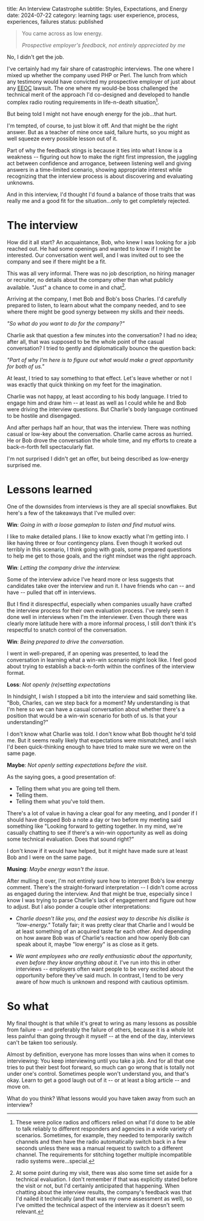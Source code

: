 title: An Interview Catastrophe
subtitle: Styles, Expectations, and Energy
date: 2024-07-22
category: learning
tags: user experience, process, experiences, failures
status: published

> You came across as low energy.
>
> _Prospective employer's feedback, not entirely appreciated by me_

No, I didn't get the job.

I've certainly had my fair share of catastrophic interviews. The one where I mixed up whether the company used PHP or Perl. The lunch from which any testimony would have convicted my prospective employer of just about any [EEOC](https://www.eeoc.gov/) lawsuit. The one where my would-be boss challenged the technical merit of the approach I'd co-designed and developed to handle complex radio routing requirements in life-n-death situation[^police].

[^police]: These were police radios and officers relied on what I'd done to be able to talk reliably to different responders and agencies in a wide variety of scenarios. Sometimes, for example, they needed to temporarily switch channels and then have the radio automatically switch back in a few seconds unless there was a manual request to switch to a different channel. The requirements for stitching together multiple incompatible radio systems were...special.

But being told I might not have enough energy for the job...that hurt.

I'm tempted, of course, to just blow it off. And that might be the right answer. But as a teacher of mine once said, failure hurts, so you might as well squeeze every possible lesson out of it.

Part of why the feedback stings is because it ties into what I know is a weakness -- figuring out how to make the right first impression, the juggling act between confidence and arrogance, between listening well and giving answers in a time-limited scenario, showing appropriate interest while recognizing that the interview process is about discovering and evaluating unknowns.

And in this interview, I'd thought I'd found a balance of those traits that was really me and a good fit for the situation...only to get completely rejected.

# The interview

How did it all start? An acquaintance, Bob, who knew I was looking for a job reached out. He had some openings and wanted to know if I might be interested. Our conversation went well, and I was invited out to see the company and see if there might be a fit.

This was all very informal. There was no job description, no hiring manager or recruiter, no details about the company other than what publicly available. "Just" a chance to come in and chat[^technical].

[^technical]: At some point during my visit, there was also some time set aside for a technical evaluation. I don't remember if that was explicitly stated before the visit or not, but I'd certainly anticipated that happening. When chatting about the interview results, the company's feedback was that I'd nailed it technically (and that was my owne assessment as well), so I've omitted the technical aspect of the interview as it doesn't seem relevant.

Arriving at the company, I met Bob and Bob's boss Charles. I'd carefully prepared to listen, to learn about what the company needed, and to see where there might be good synergy between my skills and their needs.

_"So what do you want to do for the company?"_

Charlie ask that question a few minutes into the conversation? I had no idea; after all, that was supposed to be the whole point of the casual conversation? I tried to gently and diplomatically bounce the question back:

_"Part of why I'm here is to figure out what would make a great opportunity for both of us."_

At least, I tried to say something to that effect. Let's leave whether or not I was exactly that quick thinking on my feet for the imagination.

Charlie was not happy, at least according to his body language. I tried to engage him and draw him -- at least as well as I could while he and Bob were driving the interview questions. But Charlie's body language continued to be hostile and disengaged.

And after perhaps half an hour, that was the interview. There was nothing casual or low-key about the conversation. Charlie came across as hurried. He or Bob drove the conversation the whole time, and my efforts to create a back-n-forth fell spectacularly flat.

 I'm not surprised I didn't get an offer, but being described as low-energy surprised me.

# Lessons learned

One of the downsides from interviews is they are all special snowflakes. But here's a few of the takeaways that I've mulled over:

__Win__: _Going in with a loose gameplan to listen and find mutual wins._

I like to make detailed plans. I like to know exactly what I'm getting into. I like having three or four contingency plans. Even though it worked out terribly in this scenario, I think going with goals, some prepared questions to help me get to those goals, and the right mindset was the right approach.

__Win__: _Letting the company drive the interview._

Some of the interview advice I've heard more or less suggests that candidates take over the interview and run it. I have friends who can -- and have -- pulled that off in interviews.

But I find it disrespectful, especially when companies usually have crafted the interview process for their own evaluation process. I've rarely seen it done well in interviews when I'm the interviewer. Even though there was clearly more latitude here with a more informal process, I still don't think it's respectful to snatch control of the conversation.

__Win__: _Being prepared to drive the conversation._

I went in well-prepared, if an opening was presented, to lead the conversation in learning what a win-win scenario might look like. I feel good about trying to establish a back-n-forth within the confines of the interview format.

__Loss__: _Not openly (re)setting expectations_

In hindsight, I wish I stopped a bit into the interview and said something like. "Bob, Charles, can we step back for a moment? My understanding is that I'm here so we can have a casual conversation about whether there's a position that would be a win-win scenario for both of us. Is that your understanding?"

I don't know what Charlie was told. I don't know what Bob thought he'd told me. But it seems really likely that expectations were mismatched, and I wish I'd been quick-thinking enough to have tried to make sure we were on the same page.

__Maybe__: _Not openly setting expectations before the visit_.

As the saying goes, a good presentation of:
* Telling them what you are going tell them.
* Telling them.
* Telling them what you've told them.

There's a lot of value in having a clear goal for any meeting, and I ponder if I should have dropped Bob a note a day or two before my meeting said something like "Looking forward to getting together. In my mind, we're casually chatting to see if there's a win-win opportunity as well as doing some technical evaluation. Does that sound right?"

I don't know if it would have helped, but it might have made sure at least Bob and I were on the same page.

__Musing__: _Maybe energy wasn't the issue._

After mulling it over, I'm not entirely sure how to interpret Bob's low energy comment. There's the straight-forward interpretation -- I didn't come across as engaged during the interview. And that might be true, especially since I know I was trying to parse Charlie's lack of engagement and figure out how to adjust. But I also ponder a couple other interpretations:

- _Charlie doesn't like you, and the easiest way to describe his dislike is "low-energy."_ Totally fair; it was pretty clear that Charlie and I would be at least something of an acquired taste far each other. And depending on how aware Bob was of Charlie's reaction and how openly Bob can speak about it, maybe "low energy" is as close as it gets.

- _We want employees who are really enthusiastic about the opportunity, even before they know anything about it._ I've run into this in other interviews -- employers often want people to be very excited about the opportunity before they've said much. In contrast, I tend to be very aware of how much is unknown and respond with cautious optimism.

# So what

My final thought is that while it's great to wring as many lessons as possible from failure -- and preferably the failure of others, because it is a whole lot less painful than going through it myself -- at the end of the day, interviews can't be taken too seriously.

Almost by definition, everyone has more losses than wins when it comes to interviewing: You keep interviewing until you take a job. And for all that one tries to put their best foot forward, so much can go wrong that is totally not under one's control. Sometimes people won't understand you, and that's okay. Learn to get a good laugh out of it -- or at least a blog article -- and move on.

What do you think? What lessons would you have taken away from such an interview?
